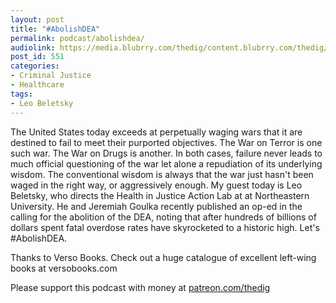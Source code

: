 ```yaml
---
layout: post
title: "#AbolishDEA"
permalink: podcast/abolishdea/
audiolink: https://media.blubrry.com/thedig/content.blubrry.com/thedig/The_Dig_-_EP_149_-_BeletskyDEA.mp3
post_id: 551
categories: 
- Criminal Justice
- Healthcare
tags: 
- Leo Beletsky
---
```


The United States today exceeds at perpetually waging wars that it are destined to fail to meet their purported objectives. The War on Terror is one such war. The War on Drugs is another. In both cases, failure never leads to much official questioning of the war let alone a repudiation of its underlying wisdom. The conventional wisdom is always that the war just hasn't been waged in the right way, or aggressively enough. My guest today is Leo Beletsky, who directs the Health in Justice Action Lab at at Northeastern University. He and Jeremiah Goulka recently published an op-ed in the 
 calling for the abolition of the DEA, noting that after hundreds of billions of dollars spent fatal overdose rates have skyrocketed to a historic high. Let's #AbolishDEA.

Thanks to Verso Books. Check out a huge catalogue of excellent left-wing books at versobooks.com

Please support this podcast with money at [patreon.com/thedig](http://www.patreon.com/TheDig) 